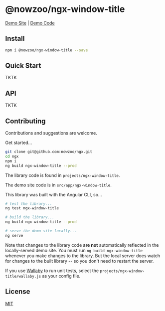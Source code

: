 # @nowzoo/ngx-window-title


[Demo Site](https://nowzoo.github.io/ngx/ngx-window-title) | [Demo Code](https://github.com/nowzoo/ngx/tree/master/src/app/ngx-window-title)

## Install
```bash
npm i @nowzoo/ngx-window-title --save
```



## Quick Start

TKTK

## API

TKTK

## Contributing
Contributions and suggestions are welcome.

Get started...
```bash
git clone git@github.com:nowzoo/ngx.git
cd ngx
npm i
ng build ngx-window-title --prod
```

The library code is found in `projects/ngx-window-title`.

The demo site code is in `src/app/ngx-window-title`.

This library was built with the Angular CLI, so...

```bash
# test the library...
ng test ngx-window-title

# build the library...
ng build ngx-window-title --prod

# serve the demo site locally...
ng serve
```

Note that changes to the library code **are not** automatically reflected in the locally-served demo site. You must run `ng build ngx-window-title` whenever you make changes to the library. But the local server does watch for changes to the built library -- so you don't need to restart the server.

If you use [Wallaby](https://wallabyjs.com/) to run unit tests, select the `projects/ngx-window-title/wallaby.js` as your config file.

## License
[MIT](https://github.com/nowzoo/ngx/projects/ngx-window-title/blob/master/LICENSE)
